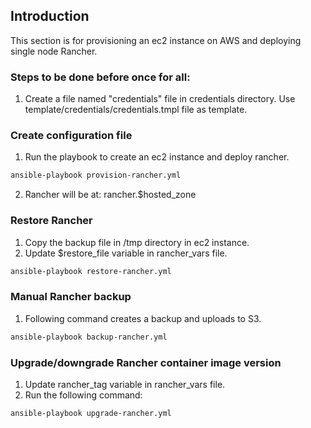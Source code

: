 ## Introduction
This section is for provisioning an ec2 instance on AWS and deploying single node Rancher.

### Steps to be done before once for all:
1. Create a file named "credentials" file in credentials directory. Use template/credentials/credentials.tmpl file as template.

### Create configuration file
1. Run the playbook to create an ec2 instance and deploy rancher.

```sh
ansible-playbook provision-rancher.yml
```
2. Rancher will be at: rancher.$hosted_zone

### Restore Rancher
1. Copy the backup file in /tmp directory in ec2 instance.
2. Update $restore_file variable in rancher_vars file.
```sh
ansible-playbook restore-rancher.yml
```

### Manual Rancher backup
1. Following command creates a backup and uploads to S3.
```sh
ansible-playbook backup-rancher.yml
```

### Upgrade/downgrade Rancher container image version
1. Update rancher_tag variable in rancher_vars file.
2. Run the following command:
```sh
ansible-playbook upgrade-rancher.yml
```